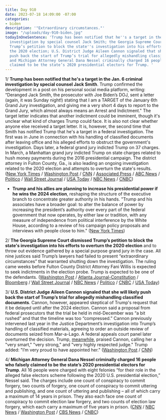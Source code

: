 ```yaml
---
title: Day 910
date: 2023-07-18 14:09:00 -07:00
categories:
- biden
description: '"Extraordinary circumstances."'
image: "/uploads/day-910-biden.jpg"
todayInOneSentence: 'Trump has been notified that he''s a target in the Jan. 6 criminal
  investigation by special counsel Jack Smith; the Georgia Supreme Court dismissed
  Trump’s petition to block the state''s investigation into his efforts to overturn
  the 2020 election; U.S. District Judge Aileen Cannon signaled that she will likely
  push back the start of Trump’s trial for allegedly mishandling classified documents;
  and Michigan Attorney General Dana Nessel criminally charged 16 people who falsely
  claimed to be the state’s 2020 presidential electors for Trump. '
---
```


1/ **Trump has been notified that he's a target in the Jan. 6 criminal investigation by special counsel Jack Smith**. Trump confirmed the development in a post on his personal social media platform, writing: “Deranged Jack Smith, the prosecutor with Joe Biden’s DOJ, sent a letter (again, it was Sunday night!) stating that I am a TARGET of the January 6th Grand Jury investigation, and giving me a very short 4 days to report to the Grand Jury, which almost always means an Arrest and Indictment." The target letter indicates that another indictment could be imminent, though it's unclear what kind of charges Trump could face. It is also not clear whether anyone else received a target letter. It is, however, the second time that Smith has notified Trump that he's a target in a federal investigation. The first was in June in connection with his handling of classified documents after leaving office and his alleged efforts to obstruct the government's investigation. Days later, a federal grand jury indicted Trump on 37 charges. In March, a Manhattan grand jury indicted Trump on state charges related to hush money payments during the 2016 presidential campaign. The district attorney in Fulton County, Ga., is also leading an ongoing investigation related to the 2020 election and attempts to overturn the state's results. ([New York Times](https://www.nytimes.com/live/2023/07/18/us/trump-jan-6-letter) / [Washington Post](https://www.washingtonpost.com/national-security/2023/07/18/trump-jan6-target-letter/) / [CNN](https://www.cnn.com/2023/07/18/politics/trump-special-counsel-probe/) / [Associated Press](https://apnews.com/article/trump-jan-6-investigation-2020-election-7caa4d45b9dc287af868aa12f87fe254) / [ABC News](https://abcnews.go.com/US/special-counsel-informs-trump-target-probe-efforts-overturn/story?id=101404037) / [Politico](https://www.politico.com/news/2023/07/18/trump-says-hes-received-a-target-letter-from-special-counsel-jack-smiths-jan-6-investigators-00106776) / [Wall Street Journal](https://www.wsj.com/articles/donald-trump-jack-smith-jan-6-letter-classified-documents-hearing-e679b87) / [USA Today](https://www.usatoday.com/story/news/politics/2023/07/18/donald-trump-target-jan-6-jack-smith/70423895007/) / [NBC News](https://www.nbcnews.com/politics/trump-says-s-received-target-letter-special-counsel-jack-smith-rcna92691) / [CNBC](https://www.cnbc.com/2023/07/18/trump-says-special-counsel-told-him-hes-a-target-in-jan-6-probe.html))

* **Trump and his allies are planning to increase his presidential power if he wins the 2024 election**, reshaping the structure of the executive branch to concentrate greater authority in his hands. "Trump and his associates have a broader goal: to alter the balance of power by increasing the president’s authority over every part of the federal government that now operates, by either law or tradition, with any measure of independence from political interference by the White House, according to a review of his campaign policy proposals and interviews with people close to him." ([New York Times](https://www.nytimes.com/2023/07/17/us/politics/trump-plans-2025.html))

2/ **The Georgia Supreme Court dismissed Trump’s petition to block the state's investigation into his efforts to overturn the 2020 election** and to throw out evidence gathered by a special purpose grand jury in the case. All nine justices said Trump’s lawyers had failed to present “extraordinary circumstances” that warranted shutting down the investigation. The ruling came weeks before Fulton County District Attorney Fani Willis is expected to seek indictments in the election probe. Trump is expected to be one of the defendants. ([Washington Post](https://www.washingtonpost.com/nation/2023/07/17/trump-georgia-fani-willis/) / [Atlanta Journal-Constitution](https://www.ajc.com/politics/georgias-top-court-rejects-trumps-bid-to-quash-grand-jury-report/HKU5RGZGJ5B5FJETDS4TYFJ6GU/) / [Bloomberg](https://www.bloomberg.com/news/articles/2023-07-17/trump-attempt-to-stop-georgia-election-probe-rejected-by-court?sref=MIBMEEoj) / [Wall Street Journal](https://www.wsj.com/articles/georgia-supreme-court-denies-trump-motion-to-block-election-interference-investigation-700d1719?mod=djemalertNEWS) / [NBC News](https://www.nbcnews.com/politics/donald-trump/georgia-supreme-court-denies-trump-bid-derail-fulton-county-election-p-rcna94772) / [Politico](https://www.politico.com/news/2023/07/17/georgia-supreme-court-trump-indictment-00106710) / [CNBC](https://www.cnbc.com/2023/07/17/georgia-supreme-court-rejects-trump-bid-to-block-grand-jury-report-from-use-in-election-probe.html) / [USA Today](https://www.usatoday.com/story/news/politics/2023/07/17/trump-georgia-2020-election-investigation/70422871007/))

3/ **U.S. District Judge Aileen Cannon signaled that she will likely push back the start of Trump’s trial for allegedly mishandling classified documents**. Cannon, however, appeared skeptical of Trump's request that it be delayed until after the 2024 election. Cannon said a proposal from federal prosecutors that the trial be held in mid-December was “a bit rushed” and that the timeline was too “compressed.” Cannon previously intervened last year in the Justice Department’s investigation into Trump’s handling of classified materials, agreeing to order an outside review of documents seized from Mar-a-Lago. A federal appeals court panel later overturned the decision. Trump, [meanwhile](https://thehill.com/homenews/campaign/4100155-trump-praises-judge-overseeing-his-classified-documents-case-loves-our-country/), praised Cannon, calling her a "very smart," "very strong," and "very highly respected judge." Trump added: "I’m very proud to have appointed her." ([Washington Post](https://www.washingtonpost.com/national-security/2023/07/18/florida-trump-documents-cannon-hearing/) / [CNN](https://www.cnn.com/2023/07/18/politics/trump-classified-documents-hearing/index.html))

4/ **Michigan Attorney General Dana Nessel criminally charged 16 people who falsely claimed to be the state’s 2020 presidential electors for Trump**. All 16 people were charged with eight felonies “for their role in the alleged false electors scheme following the 2020 U.S. presidential election,” Nessel said. The charges include one count of conspiracy to commit forgery, two counts of forgery, one count of conspiracy to commit uttering and publishing, and one count of uttering and publishing – all of which carry a maximum of 14 years in prison. They also each face one count of conspiracy to commit election law forgery, and two counts of election law forgery, which each carry a maximum of five years in prison. ([CNN](https://www.cnn.com/2023/07/18/politics/michigan-fake-electors/index.html) / [NBC News](https://www.nbcnews.com/politics/2020-election/michigan-attorney-general-charges-false-electors-efforts-overturn-2020-rcna94838) / [Washington Post](https://www.washingtonpost.com/politics/2023/07/18/trump-electors-michigan/) / [CBS News](https://www.cbsnews.com/detroit/news/michigan-attorney-general-announces-charges-against-16-false-electors/) / [CNBC](https://www.cnbc.com/2023/07/18/fake-trump-electors-charged-with-michigan-election-crimes.html))